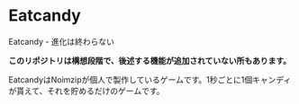 # Eatcandy
Eatcandy - 進化は終わらない

**このリポジトリは構想段階で、後述する機能が追加されていない所もあります。**

EatcandyはNoimzipが個人で製作しているゲームです。1秒ごとに1個キャンディが貰えて、それを貯めるだけのゲームです。
